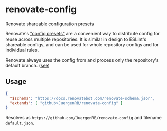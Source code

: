 # renovate-config

Renovate shareable configuration presets

Renovate's ["config presets"](https://docs.renovatebot.com/config-presets/) are a convenient way to distribute config for reuse across multiple repositories. It is similar in design to ESLint's shareable configs, and can be used for whole repository configs and for individual rules.

Renovate always uses the config from and process only the repository's default branch. ([see](https://docs.renovatebot.com/configuration-options/#basebranches))

## Usage

```JSON
{
  "$schema": "https://docs.renovatebot.com/renovate-schema.json",
  "extends": [ "github>JuergenRB/renovate-config" ]
}
```

Resolves as `https://github.com/JuergenRB/renovate-config` and filename `default.json`.
